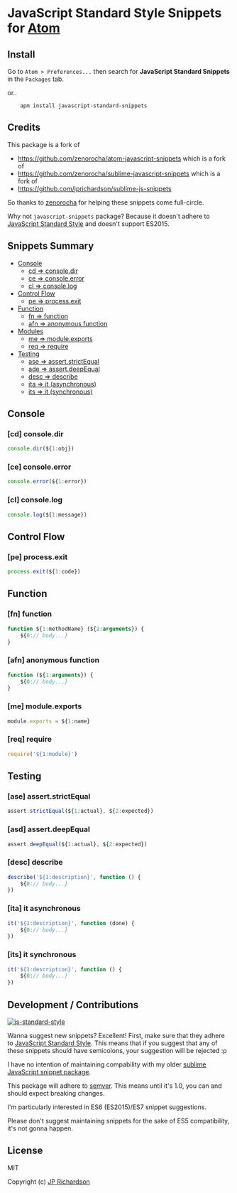 JavaScript Standard Style Snippets for [Atom](http://atom.io)
=============================================================

Install
-------

Go to `Atom > Preferences...` then search for **JavaScript Standard Snippets**
in the `Packages` tab.

or..

		apm install javascript-standard-snippets


Credits
-------

This package is a fork of
- https://github.com/zenorocha/atom-javascript-snippets which is a fork of
- https://github.com/zenorocha/sublime-javascript-snippets which is a fork of
- https://github.com/jprichardson/sublime-js-snippets

So thanks to [zenorocha](https://github.com/zenorocha) for helping these snippets
come full-circle.

Why not `javascript-snippets` package? Because it doesn't adhere to
[JavaScript Standard Style](https://github.com/feross/standard) and doesn't
support ES2015.


Snippets Summary
----------------

- [Console](#console)
	- [cd => console.dir](#cd-consoledir)
	- [ce => console.error](#ce-consoleerror)
	- [cl => console.log](#cl-consolelog)
- [Control Flow](#control-flow)
	- [pe => process.exit](#pe-processexit)
- [Function](#function)
	- [fn => function](#fn-function)
	- [afn => anonymous function](#afn-anoymous-function)
- [Modules](#modules)
	- [me => module.exports](#me-moduleexports)
	- [req => require](#req-require)
- [Testing](testing)
	- [ase => assert.strictEqual](#ase-assertstrictequal)
	- [ade => assert.deepEqual](#ase-assertdeepequal)
	- [desc => describe](#desc-describe)
	- [ita => it (asynchronous)](#ita-it-asynchronous)
	- [its => it (synchronous)](#its-it-synchronous)



Console
-------

### [cd] console.dir

```js
console.dir(${1:obj})
```

### [ce] console.error

```js
console.error(${1:error})
```

### [cl] console.log

```js
console.log(${1:message})
```


Control Flow
------------

### [pe] process.exit

```js
process.exit(${1:code})
```


Function
--------

### [fn] function

```js
function ${1:methodName} (${2:arguments}) {
	${0:// body...}
}
```

### [afn] anonymous function

```js
function (${1:arguments}) {
	${0:// body...}
}
```

### [me] module.exports

```js
module.exports = ${1:name}
```

### [req] require

```js
require('${1:module}')
```


## Testing

### [ase] assert.strictEqual

```js
assert.strictEqual(${1:actual}, ${2:expected})
```

### [asd] assert.deepEqual

```js
assert.deepEqual(${1:actual}, ${2:expected})
```

### [desc] describe

```js
describe('${1:description}', function () {
	${0:// body...}
})
```

### [ita] it asynchronous

```js
it('${1:description}', function (done) {
	${0:// body...}
})
```

### [its] it synchronous

```js
it('${1:description}', function () {
	${0:// body...}
})
```



Development / Contributions
---------------------------

[![js-standard-style](https://cdn.rawgit.com/feross/standard/master/badge.svg)](https://github.com/feross/standard)

Wanna suggest new snippets? Excellent! First, make sure that they adhere to
[JavaScript Standard Style](https://github.com/feross/standard). This means
that if you suggest that any of these snippets should have semicolons, your
suggestion will be rejected :p

I have no intention of maintaining compability with my older [sublime JavaScript snippet
package](https://github.com/jprichardson/sublime-js-snippets).

This package will adhere to [semver](http://semver-ftw.org/). This means until
it's 1.0, you can and should expect breaking changes.

I'm particularly interested in ES6 (ES2015)/ES7 snippet suggestions.

Please don't suggest maintaining snippets for the sake of ES5 compatibility, it's
not gonna happen.


License
-------

MIT

Copyright (c) [JP Richardson](https://github.com/jprichardson)
